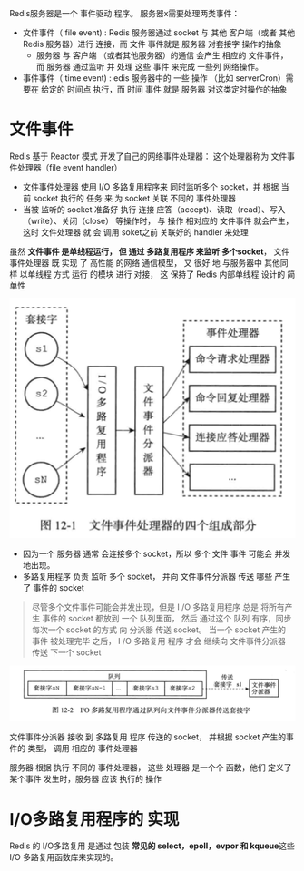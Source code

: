 Redis服务器是一个 事件驱动 程序。 服务器x需要处理两类事件：
- 文件事件（ file event) : Redis 服务器通过 socket 与 其他 客户端（或者 其他Redis 服务器）进行 连接，而 文件 事件就是 服务器 对套接字 操作的抽象
    - 服务器 与 客户端 （或者其他服务器）的通信 会产生 相应的 文件事件，而 服务器 通过监听 并 处理 这些 事件 来完成 一些列 网络操作。
- 事件事件（ time event) : edis 服务器中的 一些 操作 （比如 serverCron）需要在 给定的 时间点 执行，而 时间 事件 就是 服务器 对这类定时操作的抽象
  

# 文件事件
Redis 基于 Reactor 模式 开发了自己的网络事件处理器： 这个处理器称为 文件事件处理器（file event handler）
- 文件事件处理器 使用 I/O 多路复用程序来 同时监听多个 socket，并 根据 当前 socket 执行的 任务 来 为 socket 关联 不同的  事件处理器
- 当被 监听的 socket 准备好 执行 连接 应答（accept)、读取（read）、写入（write）、关闭（close） 等操作时，  与 操作 相对应的 文件事件 就会产生，这时 文件处理器 就 会 调用 soket之前 关联好的  handler 来处理


虽然 **文件事件 是单线程运行， 但 通过 多路复用程序 来监听 多个socket**， 文件事件处理器 既 实现 了 高性能 的网络 通信模型， 
又 很好 地 与服务器中 其他同样 以单线程 方式 运行 的模块 进行 对接， 这 保持了 Redis 内部单线程 设计的 简单性

![img.png](images/文件事件c处理器组成.png)

- 因为一个 服务器 通常 会连接多个  socket，所以 多个 文件 事件 可能会 并发地出现。
- 多路复用程序 负责 监听 多个 socket， 并向 文件事件分派器  传送 哪些 产生了 事件的  socket


>尽管多个文件事件可能会并发出现，但是 I /O 多路复用程序 总是 将所有产生 事件的 socket  都放到 一个 队列里面，
> 然后 通过这个 队列  有序，同步 每次一个 socket 的方式 向  分派器 传送 socket。 当一个 socket  产生的 事件 被处理完毕 之后，
> I /O 多路复用 程序 才会 继续向 文件事件分派器  传送 下一个 socket


![img.png](images/多路复用程序使用队列向分派器c传送.png)


文件事件分派器 接收 到 多路复用 程序 传送的 socket， 并根据 socket 产生的事件的 类型， 调用 相应的 事件处理器

服务器 根据 执行 不同的 事件处理器，  这些 处理器 是一个个 函数，他们 定义了 某个事件 发生时，服务器 应该 执行的 操作

# I/O多路复用程序的 实现

Redis 的 I/O多路复用 是通过  包装 **常见的  select，epoll，evpor 和 kqueue**这些 I/O 多路复用函数库来实现的。


